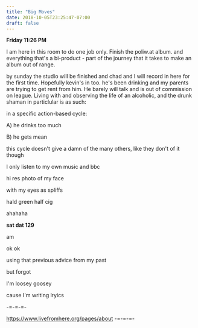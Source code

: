 ```yaml
---
title: "Big Moves"
date: 2018-10-05T23:25:47-07:00
draft: false
---
```


**Friday 11:26 PM**

I am here in this room to do one job only. Finish the poliw.at album. and everything that's a bi-product - part of
the journey that it takes to make an album out of range.

by sunday the studio will be finished and chad and I will record in here for the first time. Hopefully kevin's in too. he's been drinking and my parents are trying to get rent from him. He barely will talk and is out of commission on league. Living with and observing the life of an alcoholic, and the drunk shaman in particlular is as such:

in a specific action-based cycle:

A) he drinks too much

B) he gets mean

this cycle doesn't give a damn of the many others, like they don't of it though


I only listen to my own music and bbc


hi res photo of my face

with my eyes as spliffs

hald green half cig

ahahaha




**sat dat 129**


 am

ok ok

using that previous advice from my past

but forgot

I'm loosey goosey

cause I'm writing lryics




-=-=-=-

https://www.livefromhere.org/pages/about
-=-=-=-
